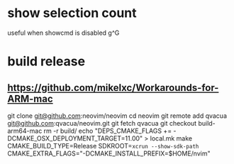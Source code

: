 # show selection count

useful when showcmd is disabled
g^G

# build release

## https://github.com/mikelxc/Workarounds-for-ARM-mac

git clone git@github.com:neovim/neovim
cd neovim
git remote add qvacua git@github.com:qvacua/neovim.git
git fetch qvacua
git checkout build-arm64-mac
rm -r build/
echo "DEPS_CMAKE_FLAGS += -DCMAKE_OSX_DEPLOYMENT_TARGET=11.00" > local.mk
make CMAKE_BUILD_TYPE=Release SDKROOT=`xcrun --show-sdk-path` CMAKE_EXTRA_FLAGS="-DCMAKE_INSTALL_PREFIX=$HOME/nvim"
